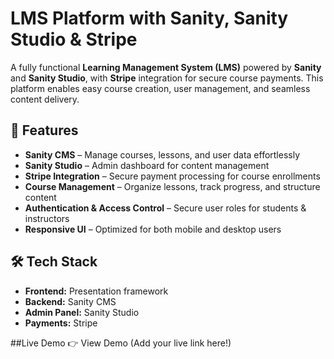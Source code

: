 # LMS Platform with Sanity, Sanity Studio & Stripe  

A fully functional **Learning Management System (LMS)** powered by **Sanity** and **Sanity Studio**, with **Stripe** integration for secure course payments. This platform enables easy course creation, user management, and seamless content delivery.  

## 🚀 Features  
- **Sanity CMS** – Manage courses, lessons, and user data effortlessly  
- **Sanity Studio** – Admin dashboard for content management  
- **Stripe Integration** – Secure payment processing for course enrollments  
- **Course Management** – Organize lessons, track progress, and structure content  
- **Authentication & Access Control** – Secure user roles for students & instructors  
- **Responsive UI** – Optimized for both mobile and desktop users  

## 🛠 Tech Stack  
- **Frontend:** Presentation framework  
- **Backend:** Sanity CMS  
- **Admin Panel:** Sanity Studio  
- **Payments:** Stripe  

##Live Demo
👉 View Demo (Add your live link here!)
